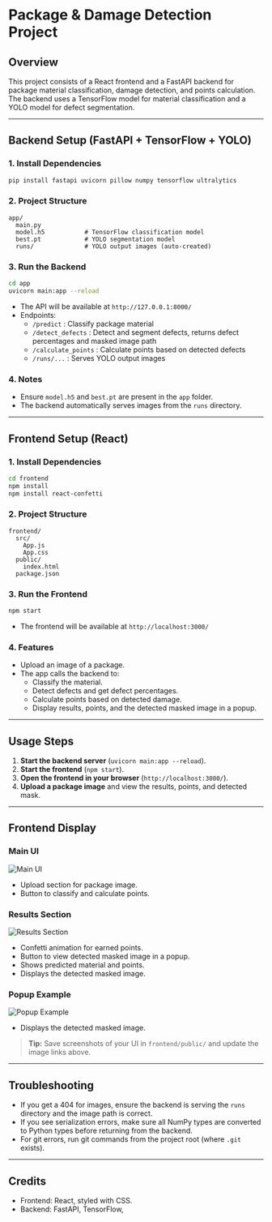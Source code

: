 # Package & Damage Detection Project

## Overview

This project consists of a React frontend and a FastAPI backend for package material classification, damage detection, and points calculation. The backend uses a TensorFlow model for material classification and a YOLO model for defect segmentation.

---

## Backend Setup (FastAPI + TensorFlow + YOLO)

### 1. Install Dependencies

```bash
pip install fastapi uvicorn pillow numpy tensorflow ultralytics
```

### 2. Project Structure

```
app/
  main.py
  model.h5           # TensorFlow classification model
  best.pt            # YOLO segmentation model
  runs/              # YOLO output images (auto-created)
```

### 3. Run the Backend

```bash
cd app
uvicorn main:app --reload
```

- The API will be available at `http://127.0.0.1:8000/`
- Endpoints:
  - `/predict` : Classify package material
  - `/detect_defects` : Detect and segment defects, returns defect percentages and masked image path
  - `/calculate_points` : Calculate points based on detected defects
  - `/runs/...` : Serves YOLO output images

### 4. Notes

- Ensure `model.h5` and `best.pt` are present in the `app` folder.
- The backend automatically serves images from the `runs` directory.

---

## Frontend Setup (React)

### 1. Install Dependencies

```bash
cd frontend
npm install
npm install react-confetti
```

### 2. Project Structure

```
frontend/
  src/
    App.js
    App.css
  public/
    index.html
  package.json
```

### 3. Run the Frontend

```bash
npm start
```

- The frontend will be available at `http://localhost:3000/`

### 4. Features

- Upload an image of a package.
- The app calls the backend to:
  - Classify the material.
  - Detect defects and get defect percentages.
  - Calculate points based on detected damage.
  - Display results, points, and the detected masked image in a popup.

---

## Usage Steps

1. **Start the backend server** (`uvicorn main:app --reload`).
2. **Start the frontend** (`npm start`).
3. **Open the frontend in your browser** (`http://localhost:3000/`).
4. **Upload a package image** and view the results, points, and detected mask.

---

## Frontend Display

### Main UI

![Main UI](frontend/public/main.jpeg)

- Upload section for package image.
- Button to classify and calculate points.

### Results Section

![Results Section](frontend/public/points.jpeg)
- Confetti animation for earned points.
- Button to view detected masked image in a popup.
- Shows predicted material and points.
- Displays the detected masked image.

### Popup Example

![Popup Example](frontend/public/screenshot_popup.png)

- Displays the detected masked image.

> **Tip:** Save screenshots of your UI in `frontend/public/` and update the image links above.

---

## Troubleshooting

- If you get a 404 for images, ensure the backend is serving the `runs` directory and the image path is correct.
- If you see serialization errors, make sure all NumPy types are converted to Python types before returning from the backend.
- For git errors, run git commands from the project root (where `.git` exists).

---

## Credits

- Frontend: React, styled with CSS.
- Backend: FastAPI, TensorFlow,